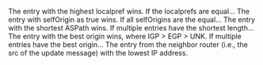 The entry with the highest localpref wins. If the localprefs are equal…
The entry with selfOrigin as true wins. If all selfOrigins are the equal…
The entry with the shortest ASPath wins. If multiple entries have the shortest length…
The entry with the best origin wins, where IGP > EGP > UNK. If multiple entries have the best origin…
The entry from the neighbor router (i.e., the src of the update message) with the lowest IP address.